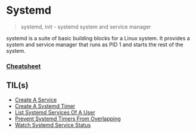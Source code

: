 # Systemd

> systemd, init - systemd system and service manager

systemd is a suite of basic building blocks for a Linux system. It provides a system and service manager that runs as PID 1 and starts the rest of the system.

### [Cheatsheet](https://systemd.io/)

## TIL(s)

- [Create A Service](create-a-service.md)
- [Create A Systemd Timer](create-a-systemd-timer.md)
- [List Systemd Services Of A User](list-services-of-a-user.md)
- [Prevent Systemd Timers From Overlapping](prevent-systemd-timers-from-overlapping.md)
- [Watch Systemd Service Status](watch-systemd-service-status.md)
